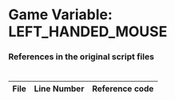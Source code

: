 # Game Variable: LEFT_HANDED_MOUSE
### References in the original script files

#

| File | Line Number | Reference code |
| --- | --- | --- |
